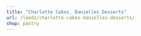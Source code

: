 ```yaml
---
title: "Charlotte Cakes, Danielles Desserts"
url: /leeds/charlotte-cakes-danielles-desserts/
shop: pastry
---
```

